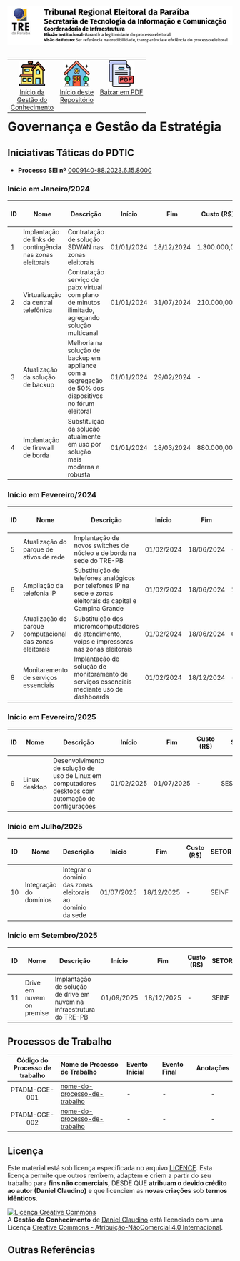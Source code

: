 ![center](../figuras/tre-pb-cabecalo-padrao-stic-coinf-seinf.png)

<table align="right" border="0">
  <tr>
    <td align="center" valign="top">
      <a href="https://github.com/dnlclaudino/gestao-do-conhecimento#readme">
        <img src="https://github.com/dnlclaudino/imagens/blob/master/icones/icone-casa3.png?raw=true" heigh="60" width="60"><br>Início da <br>Gestão do <br>Conhecimento
      </a>
    </td>
    <td align="center" valign="top">
      <a href="https://github.com/dnlclaudino/tre-pb-seinf-proc-trab-adm#readme">
        <img src="https://github.com/dnlclaudino/imagens/blob/master/icones/icone-casa2.png?raw=true" heigh="60" width="60"><br>Início deste <br>Repositório
      </a>
    </td>
    <td align="center" valign="top">
      <a href="https://github.com/dnlclaudino/tre-pb-seinf-proc-trab-adm#readme">
        <img src="https://github.com/dnlclaudino/imagens/blob/master/icones-aplicativos/pdf/pdf.png?raw=true" heigh="60" width="60"><br>Baixar em PDF
      </a>
    </td>
  </tr>
</table><br><br><br><br><br>

# Governança e Gestão da Estratégia


## Iniciativas Táticas do PDTIC

- **Processo SEI nº** [0009140-88.2023.6.15.8000](https://sei.tre-pb.jus.br/sei/controlador.php?acao=procedimento_trabalhar&id_procedimento=1731776)

### Início em Janeiro/2024

| ID | Nome                                                      | Descrição                                                                                                    | Início   | Fim      | Custo (R$)           | SETOR       | Situação da Iniciativa     |Observação       |
| -- | --------------------------------------------------------- | ------------------------------------------------------------------------------------------------------------ | ---------- | ---------- | ------------ | ----------- | --------------- |-------------------------|
| 1  | Implantação de links de contingência nas zonas eleitorais | Contratação de solução SDWAN nas zonas eleitorais                                                            | 01/01/2024 | 18/12/2024 | 1.300.000,00 | COINF       | Iniciado | custo do contrato da tely + telebras |
| 2  | Virtualização da central telefônica                       | Contratação serviço de pabx virtual com plano de minutos ilimitado, agregando solução multicanal             | 01/01/2024 | 31/07/2024 | 210.000,00   | COINF       | Iniciado |-|
| 3  | Atualização da solução de backup                          | Melhoria na solução de backup em appliance com a segregação de 50% dos dispositivos no fórum eleitoral       | 01/01/2024 | 29/02/2024 | -            | SEINF       | Não Iniciado |-|
| 4  | Implantação de firewall de borda                          | Substituição da solução atualmente em uso por solução mais moderna e robusta                                 | 01/01/2024 | 18/03/2024 | 880.000,00   | SEINF       | Não iniciado |-|

### Início em Fevereiro/2024

| ID | Nome                                                      | Descrição                                                                                                    | Início   | Fim      | Custo (R$)         | SETOR       | Situação da Iniciativa     |Observação       |
| -- | --------------------------------------------------------- | ------------------------------------------------------------------------------------------------------------ | ---------- | ---------- | ------------ | ----------- | --------------- |-------------------------|
| 5  | Atualização do parque de ativos de rede                   | Implantação de novos switches de núcleo e de borda na sede do TRE-PB                                         | 01/02/2024 | 18/06/2024 | -            | SEINF       | Iniciado | - |
| 6  | Ampliação da telefonia IP                                 | Substituição de telefones analógicos por telefones IP na sede e zonas eleitorais da capital e Campina Grande | 01/02/2024 | 18/06/2024 | 140.000,00   | SEINF       | Iniciado | - |
| 7  | Atualização do parque computacional das zonas eleitorais  | Substituição dos micromcomputadores de atendimento, voips e impressoras nas zonas eleitorais                 | 01/02/2024 | 18/06/2024 | 60.000,00    | SESOP       | ????     | Custo de diárias |
| 8  | Monitaremento de serviços essenciais                      | Implantação de solução de monitoramento de serviços essenciais mediante uso de dashboards                    | 01/02/2024 | 18/12/2024 | -            | SEINF       | Iniciado | - |

### Início em Fevereiro/2025
| ID | Nome                                                      | Descrição                                                                                                    | Início     | Fim        | Custo (R$)   | SETOR       | Situação da Iniciativa  | Observação       |
| -- | --------------------------------------------------------- | ------------------------------------------------------------------------------------------------------------ | ---------- | ---------- | ------------ | ----------- | ----------------------- |------------------|
| 9  | Linux desktop| Desenvolvimento de solução de uso de Linux em computadores desktops com automação de configurações                                                        | 01/02/2025 | 01/07/2025 | -            | SESOP/SEINF | Não Iniciado            | - |

### Início em Julho/2025

| ID | Nome                                                      | Descrição                                                                                                    | Início     | Fim        | Custo (R$)   | SETOR      | Situação da Iniciativa     |Observação    |
| -- | --------------------------------------------------------- | ------------------------------------------------------------------------------------------------------------ | ---------- | ---------- | ------------ | -----------| ---------------------------|--------------|
| 10 | Integração do domínios                                    | Integrar o domínio das zonas eleitorais ao domínio da sede                                                   | 01/07/2025 | 18/12/2025 | -            | SEINF      | Não Iniciado               | -            |

### Início em Setembro/2025
| ID | Nome                                                      | Descrição                                                                                                    | Início   | Fim          | Custo (R$)   | SETOR      | Situação da Iniciativa | Observação              |
| -- | --------------------------------------------------------- | ------------------------------------------------------------------------------------------------------------ | ---------- | ---------- | ------------ | -----------|------------------------|-------------------------|
| 11 | Drive em nuvem on premise                                 | Implantação de solução de drive em nuvem na infraestrutura do TRE-PB                                         | 01/09/2025 | 18/12/2025 | -            | SEINF      | Não iniciado | - |


## Processos de Trabalho


| Código do<br>Processo de trabalho | Nome do Processo de Trabalho | Evento Inicial | Evento Final | Anotações |
|:---:|:---|:---|:---|:---:|
|PTADM-GGE-001|[nome-do-processo-de-trabalho]()|-|-|-|
|PTADM-GGE-002|[nome-do-processo-de-trabalho]()|-|-|-|

## Licença

Este material está sob licença especificada no arquivo [LICENCE](../LICENSE). Esta licença permite que outros remixem, adaptem e criem a partir do seu trabalho para **fins não comerciais**, DESDE QUE **atribuam o devido crédito ao autor (Daniel Claudino)** e que licenciem as **novas criações** sob **termos idênticos**.

<a rel="license" href="http://creativecommons.org/licenses/by-nc/4.0/"><img alt="Licença Creative Commons" style="border-width:0" src="https://i.creativecommons.org/l/by-nc/4.0/88x31.png" /></a><br /><span xmlns:dct="http://purl.org/dc/terms/" href="http://purl.org/dc/dcmitype/Text" property="dct:title" rel="dct:type">A <b>Gestão do Conhecimento</b></span> de <a xmlns:cc="http://creativecommons.org/ns#" href="https://github.com/dnlclaudino/gestao-do-conhecimento" property="cc:attributionName" rel="cc:attributionURL">Daniel Claudino</a> está licenciado com uma Licença <a rel="license" href="http://creativecommons.org/licenses/by-nc/4.0/">Creative Commons - Atribuição-NãoComercial 4.0 Internacional</a>.

## Outras Referências
